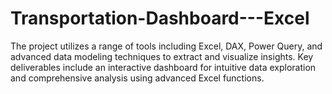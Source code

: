 # Transportation-Dashboard---Excel
The project utilizes a range of tools including Excel, DAX, Power Query, and advanced data modeling techniques to extract and visualize insights. Key deliverables include an interactive dashboard for intuitive data exploration and comprehensive analysis using advanced Excel functions.
